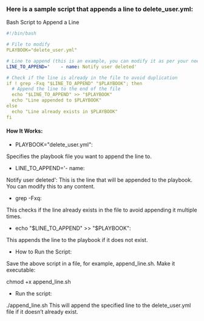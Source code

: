### Here is a sample script that appends a line to delete_user.yml:

Bash Script to Append a Line
```yaml
#!/bin/bash

# File to modify
PLAYBOOK="delete_user.yml"

# Line to append (this is an example, you can modify it as per your needs)
LINE_TO_APPEND='    - name: Notify user deleted'

# Check if the line is already in the file to avoid duplication
if ! grep -Fxq "$LINE_TO_APPEND" "$PLAYBOOK"; then
  # Append the line to the end of the file
  echo "$LINE_TO_APPEND" >> "$PLAYBOOK"
  echo "Line appended to $PLAYBOOK"
else
  echo "Line already exists in $PLAYBOOK"
fi
```
#### How It Works:

* PLAYBOOK="delete_user.yml": 

Specifies the playbook file you want to append the line to.

* LINE_TO_APPEND='- name: 

Notify user deleted': This is the line that will be appended to the playbook. You can modify this to any content.

* grep -Fxq:

 This checks if the line already exists in the file to avoid appending it multiple times.

* echo "$LINE_TO_APPEND" >> "$PLAYBOOK": 

This appends the line to the playbook if it does not exist.

* How to Run the Script:

Save the above script in a file, for example, append_line.sh.
Make it executable:

chmod +x append_line.sh

* Run the script:

./append_line.sh
This will append the specified line to the delete_user.yml file if it doesn’t already exist.

